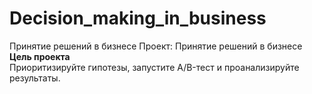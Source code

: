 # Decision_making_in_business
Принятие решений в бизнесе
Проект: Принятие решений в бизнесе
**Цель проекта**  
Приоритизируйте гипотезы, запустите A/B-тест и проанализируйте результаты.
